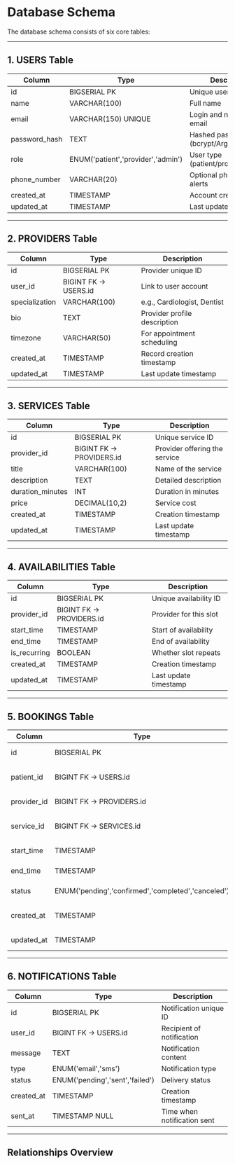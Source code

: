 # Database Schema

The database schema consists of six core tables:

---

## 1. USERS Table
| Column        | Type                     | Description                  |
|---------------|--------------------------|------------------------------|
| id            | BIGSERIAL PK             | Unique user ID                |
| name          | VARCHAR(100)             | Full name                      |
| email         | VARCHAR(150) UNIQUE      | Login and notifications email |
| password_hash | TEXT                      | Hashed password (bcrypt/Argon2)|
| role          | ENUM('patient','provider','admin') | User type (patient/provider/admin) |
| phone_number  | VARCHAR(20)              | Optional phone for SMS alerts |
| created_at    | TIMESTAMP                | Account creation date          |
| updated_at    | TIMESTAMP                | Last update date                |

---

## 2. PROVIDERS Table
| Column        | Type                     | Description                  |
|---------------|--------------------------|------------------------------|
| id            | BIGSERIAL PK             | Provider unique ID            |
| user_id       | BIGINT FK → USERS.id      | Link to user account          |
| specialization| VARCHAR(100)             | e.g., Cardiologist, Dentist  |
| bio           | TEXT                      | Provider profile description  |
| timezone      | VARCHAR(50)              | For appointment scheduling    |
| created_at    | TIMESTAMP                | Record creation timestamp     |
| updated_at    | TIMESTAMP                | Last update timestamp         |

---

## 3. SERVICES Table
| Column           | Type             | Description            |
|------------------|------------------|------------------------|
| id               | BIGSERIAL PK     | Unique service ID      |
| provider_id      | BIGINT FK → PROVIDERS.id | Provider offering the service |
| title            | VARCHAR(100)     | Name of the service    |
| description      | TEXT             | Detailed description   |
| duration_minutes | INT              | Duration in minutes    |
| price            | DECIMAL(10,2)    | Service cost           |
| created_at       | TIMESTAMP        | Creation timestamp     |
| updated_at       | TIMESTAMP        | Last update timestamp  |

---

## 4. AVAILABILITIES Table
| Column        | Type             | Description            |
|---------------|------------------|------------------------|
| id            | BIGSERIAL PK     | Unique availability ID |
| provider_id   | BIGINT FK → PROVIDERS.id | Provider for this slot      |
| start_time    | TIMESTAMP        | Start of availability  |
| end_time      | TIMESTAMP        | End of availability    |
| is_recurring  | BOOLEAN          | Whether slot repeats   |
| created_at    | TIMESTAMP        | Creation timestamp     |
| updated_at    | TIMESTAMP        | Last update timestamp  |

---

## 5. BOOKINGS Table
| Column        | Type                     | Description                   |
|---------------|--------------------------|-------------------------------|
| id            | BIGSERIAL PK             | Booking unique ID             |
| patient_id    | BIGINT FK → USERS.id      | Patient booking the appointment|
| provider_id   | BIGINT FK → PROVIDERS.id  | Doctor assigned               |
| service_id    | BIGINT FK → SERVICES.id   | Service being booked          |
| start_time    | TIMESTAMP                | Appointment start time         |
| end_time      | TIMESTAMP                | Appointment end time           |
| status        | ENUM('pending','confirmed','completed','canceled') | Booking status |
| created_at    | TIMESTAMP                | Booking creation timestamp     |
| updated_at    | TIMESTAMP                | Last update timestamp          |

---

## 6. NOTIFICATIONS Table
| Column     | Type                    | Description                    |
|------------|-------------------------|--------------------------------|
| id         | BIGSERIAL PK            | Notification unique ID          |
| user_id    | BIGINT FK → USERS.id     | Recipient of notification      |
| message    | TEXT                     | Notification content           |
| type       | ENUM('email','sms')     | Notification type              |
| status     | ENUM('pending','sent','failed') | Delivery status            |
| created_at | TIMESTAMP               | Creation timestamp             |
| sent_at    | TIMESTAMP NULL          | Time when notification sent    |

---

## Relationships Overview
